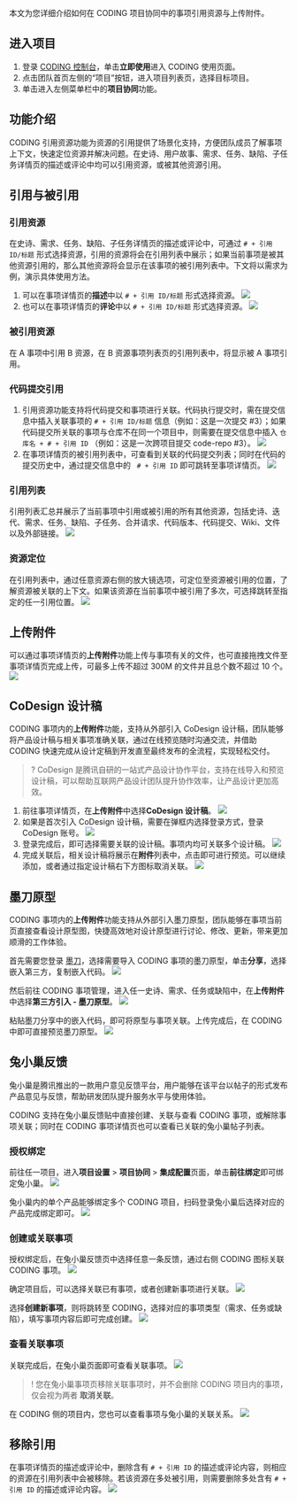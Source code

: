 本文为您详细介绍如何在 CODING 项目协同中的事项引用资源与上传附件。

## 进入项目
1. 登录 [CODING 控制台](https://console.cloud.tencent.com/coding)，单击**立即使用**进入 CODING 使用页面。
2. 点击团队首页左侧的“项目”按钮，进入项目列表页，选择目标项目。
3. 单击进入左侧菜单栏中的**项目协同**功能。

## 功能介绍[](#intro)
   
CODING 引用资源功能为资源的引用提供了场景化支持，方便团队成员了解事项上下文，快速定位资源并解决问题。在史诗、用户故事、需求、任务、缺陷、子任务详情页的描述或评论中均可以引用资源，或被其他资源引用。

## 引用与被引用[](#references)

### 引用资源[](#resource)

在史诗、需求、任务、缺陷、子任务详情页的描述或评论中，可通过 `# + 引用 ID/标题` 形式选择资源，引用的资源将会在引用列表中展示；如果当前事项是被其他资源引用的，那么其他资源将会显示在该事项的被引用列表中。下文将以需求为例，演示具体使用方法。

1.  可以在事项详情页的**描述**中以 `# + 引用 ID/标题` 形式选择资源。
![](https://main.qcloudimg.com/raw/a1a5fb9a8ac426bc55c847af5145de04.png)
2.  也可以在事项详情页的**评论**中以 `# + 引用 ID/标题` 形式选择资源。
![](https://main.qcloudimg.com/raw/65fffba175e561ffa6906f0c7ed5c389.png)

### 被引用资源[](#referenced)

在 A 事项中引用 B 资源，在 B 资源事项列表页的引用列表中，将显示被 A 事项引用。

### 代码提交引用[](#code)

1. 引用资源功能支持将代码提交和事项进行关联。代码执行提交时，需在提交信息中插入关联事项的 `# + 引用 ID/标题` 信息（例如：这是一次提交 #3）；如果代码提交所关联的事项与仓库不在同一个项目中，则需要在提交信息中插入 `仓库名 + # + 引用 ID` （例如：这是一次跨项目提交 code-repo #3）。
![](https://main.qcloudimg.com/raw/5299d23b2ac08ebd6d590eb3a53d4b53.png)
2. 在事项详情页的被引用列表中，可查看到关联的代码提交列表；同时在代码的提交历史中，通过提交信息中的 ` # + 引用 ID` 即可跳转至事项详情页。
![](https://main.qcloudimg.com/raw/9b6e8c6626f432ace6a3ffa01ac00ba7.png)

### 引用列表[](#list)

引用列表汇总并展示了当前事项中引用或被引用的所有其他资源，包括史诗、迭代、需求、任务、缺陷、子任务、合并请求、代码版本、代码提交、Wiki、文件以及外部链接。
![](https://main.qcloudimg.com/raw/3225901b5503d46a5fde4b335d761560.png)

### 资源定位[](#positioning)

在引用列表中，通过任意资源右侧的放大镜选项，可定位至资源被引用的位置，了解资源被关联的上下文。如果该资源在当前事项中被引用了多次，可选择跳转至指定的任一引用位置。
![](https://main.qcloudimg.com/raw/3492dae234fea1b32c1fc2064cace4ae.png)

## 上传附件[](#annex)

可以通过事项详情页的**上传附件**功能上传与事项有关的文件，也可直接拖拽文件至事项详情页完成上传，可最多上传不超过 300M 的文件并且总个数不超过 10 个。
![](https://main.qcloudimg.com/raw/eadc5f17a5fe6622870b683fd7ea29a1.png)

## CoDesign 设计稿[](#codesign)

CODING 事项内的**上传附件**功能，支持从外部引入 CoDesign 设计稿，团队能够将产品设计稿与相关事项准确关联，通过在线预览随时沟通交流，并借助 CODING 快速完成从设计定稿到开发直至最终发布的全流程，实现轻松交付。
>? CoDesign 是腾讯自研的一站式产品设计协作平台，支持在线导入和预览设计稿，可以帮助互联网产品设计团队提升协作效率，让产品设计更加高效。
> 
1.  前往事项详情页，在**上传附件**中选择**CoDesign 设计稿**。
![](https://main.qcloudimg.com/raw/911d7f3a758f4009deaad7237cc70175.png)
2.  如果是首次引入 CoDesign 设计稿，需要在弹框内选择登录方式，登录 CoDesign 账号。
![](https://main.qcloudimg.com/raw/21b3c20b0d68722ee9dfd3567e4b76f8.png)
3.  登录完成后，即可选择需要关联的设计稿。事项内均可关联多个设计稿。
![](https://main.qcloudimg.com/raw/6ed9955f75814beb609b368f41acfc4e.png)
4.  完成关联后，相关设计稿将展示在**附件**列表中，点击即可进行预览。可以继续添加，或者通过指定设计稿右下方图标取消关联。
![](https://main.qcloudimg.com/raw/5f79e649ff6399db467af8fac0df3642.png)

## 墨刀原型

CODING 事项内的**上传附件**功能支持从外部引入墨刀原型，团队能够在事项当前页直接查看设计原型图，快捷高效地对设计原型进行讨论、修改、更新，带来更加顺滑的工作体验。

首先需要您登录 [墨刀](https://org.modao.cc/dashboard/okcwtseuldpj2pth9)，选择需要导入 CODING 事项的墨刀原型，单击**分享**，选择嵌入第三方，复制嵌入代码。
![](https://main.qcloudimg.com/raw/7fa83eeadd7768253c04e3a6272ebba4.png)

然后前往 CODING 事项管理，进入任一史诗、需求、任务或缺陷中，在**上传附件**中选择**第三方引入 - 墨刀原型**。
![](https://main.qcloudimg.com/raw/7387d5f1ec623913a36add8a5d8cbac5.png)

粘贴墨刀分享中的嵌入代码，即可将原型与事项关联。上传完成后，在 CODING 中即可直接预览墨刀原型。
![](https://main.qcloudimg.com/raw/606b48eb5a593f2578714a29e37d3317.png)

## 兔小巢反馈

兔小巢是腾讯推出的一款用户意见反馈平台，用户能够在该平台以帖子的形式发布产品意见与反馈，帮助研发团队提升服务水平与使用体验。

CODING 支持在兔小巢反馈贴中直接创建、关联与查看 CODING 事项，或解除事项关联；同时在 CODING 事项详情页也可以查看已关联的兔小巢帖子列表。

### 授权绑定[](#authorize)

前往任一项目，进入**项目设置** > **项目协同** > **集成配置**页面，单击**前往绑定**即可绑定兔小巢。
![](https://main.qcloudimg.com/raw/260544ee09aa3e2db14ac47412d438da.png)

兔小巢内的单个产品能够绑定多个 CODING 项目，扫码登录兔小巢后选择对应的产品完成绑定即可。
![](https://main.qcloudimg.com/raw/45718dcdb312224e65c43163a345171c.png)

### 创建或关联事项[](#create)

授权绑定后，在兔小巢反馈页中选择任意一条反馈，通过右侧 CODING 图标关联 CODING 事项。
![](https://main.qcloudimg.com/raw/8aabce7747cdcacd6651b89ac078bfe3.png)

确定项目后，可以选择关联已有事项，或者创建新事项进行关联。
![](https://main.qcloudimg.com/raw/437ac9fcc6f4216725dadeda7e6e930c.png)

选择**创建新事项**，则将跳转至 CODING，选择对应的事项类型（需求、任务或缺陷），填写事项内容后即可完成创建。
![](https://main.qcloudimg.com/raw/e9b9015e3f9befa1b0bccc0dab70295e.png)

### 查看关联事项[](#check)

关联完成后，在兔小巢页面即可查看关联事项。
![](https://main.qcloudimg.com/raw/fab13dd65b82aea12a0f875191dcc55c.png)

>! 您在兔小巢事项页移除关联事项时，并不会删除 CODING 项目内的事项，仅会视为两者 ****取消关联****。

在 CODING 侧的项目内，您也可以查看事项与兔小巢的关联关系。
![](https://main.qcloudimg.com/raw/6d1cedfdb4b60d172fc1a8f7ec59afba.png)

## 移除引用[](#delete)

在事项详情页的描述或评论中，删除含有 `# + 引用 ID` 的描述或评论内容，则相应的资源在引用列表中会被移除。若该资源在多处被引用，则需要删除多处含有 `# + 引用 ID` 的描述或评论内容。
![](https://main.qcloudimg.com/raw/6d8d43784b61cabfe231d5a2a39f20eb.png)
